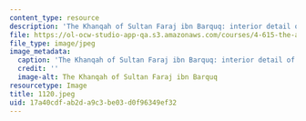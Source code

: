 ```yaml
---
content_type: resource
description: 'The Khanqah of Sultan Faraj ibn Barquq: interior detail of the dome.'
file: https://ol-ocw-studio-app-qa.s3.amazonaws.com/courses/4-615-the-architecture-of-cairo-spring-2002/17a40cdfab2da9c3be03d0f96349ef32_1120.jpeg
file_type: image/jpeg
image_metadata:
  caption: 'The Khanqah of Sultan Faraj ibn Barquq: interior detail of the dome.'
  credit: ''
  image-alt: The Khanqah of Sultan Faraj ibn Barquq
resourcetype: Image
title: 1120.jpeg
uid: 17a40cdf-ab2d-a9c3-be03-d0f96349ef32
---
```

